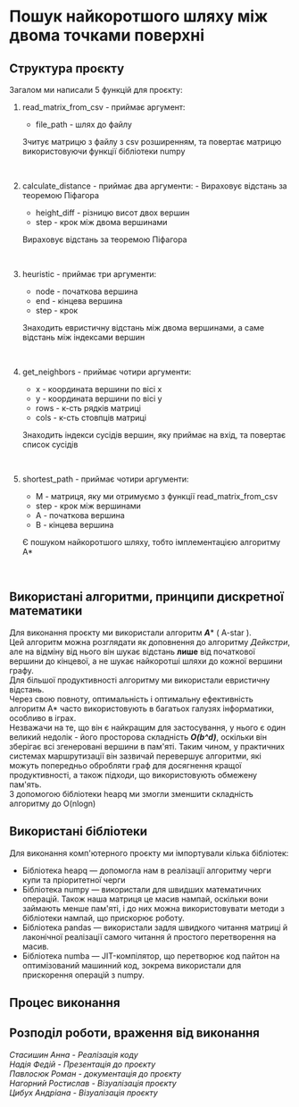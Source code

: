 # Пошук найкоротшого шляху між двома точками поверхні

## Структура проєкту
Загалом ми написали 5 функцій для проєкту:<br>

1. read_matrix_from_csv - приймає аргумент:
    * file_path - шлях до файлу<br>

    Зчитує матрицю з файлу з csv розширенням, та повертає матрицю використовуючи функції бібліотеки numpy

<br>

2) calculate_distance - приймає два аргументи: - Вираховує відстань за теоремою Піфагора
    * height_diff - різницю висот двох вершин<br>
    * step - крок між двома вершинами

    Вираховує відстань за теоремою Піфагора

<br>

3) heuristic - приймає три аргументи:
    * node - початкова вершина<br>
    * end - кінцева вершина<br>
    * step - крок

    Знаходить евристичну відстань між двома вершинами, а саме відстань між індексами вершин

<br>

4) get_neighbors - приймає чотири аргументи:
    * x - координата вершини по вісі x<br>
    * y - координата вершини по вісі y<br>
    * rows - к-сть рядків матриці<br>
    * cols - к-сть стовпців матриці<br>
    
    Знаходить індекси сусідів вершин, яку приймає на вхід, та повертає список сусідів

<br>

5) shortest_path - приймає чотири аргументи:
    * M - матриця, яку ми отримуємо з функції read_matrix_from_csv<br>
    * step - крок між вершинами<br>
    * A - початкова вершина<br>
    * B - кінцева вершина<br>
    
    Є пошуком найкоротшого шляху, тобто імплементацією алгоритму А*

<br>

## Використані алгоритми, принципи дискретної математики
Для виконання проєкту ми використали алгоритм **_A_*** ( A-star ).<br>
Цей алгоритм можна розглядати як доповнення до алгоритму _Дейкстри_, але на відміну від нього він шукає відстань **лише** від початкової вершини до кінцевої, а не шукає найкоротші шляхи до кожної вершини графу.<br>
Для більшої продуктивності алгоритму ми використали евристичну відстань. <br>
Через свою повноту, оптимальність і оптимальну ефективність алгоритм A* часто використовують в багатьох галузях інформатики, особливо в іграх.<br>
Незважачи на те, що він є найкращим для застосування, у нього є один великий недолік - його просторова складність **_O(b^d)_**, оскільки він зберігає всі згенеровані вершини в пам'яті. Таким чином, у практичних системах маршрутизації він зазвичай перевершує алгоритми, які можуть попередньо обробляти граф для досягнення кращої продуктивності, а також підходи, що використовують обмежену пам'ять.<br>
З допомогою бібліотеки heapq ми змогли зменшити складність алгоритму до O(nlogn)<br>
## Використані бібліотеки

Для виконання комп'ютерного проєкту ми імпортували кілька бібліотек:<br>
* Бібліотека heapq — допомогла нам в реалізації алгоритму черги купи та пріоритетної черги<br>
* Бібліотека numpy — використали для швидших математичних операцій. Також наша матриця це масив нампай, оскільки вони займають менше пам'яті, і до них можна використовувати методи з бібліотеки нампай, що прискорює роботу.<br>
* Бібліотека pandas — використали задля швидкого читання матриці й лаконічної реалізації самого читання й простого перетворення на масив.<br>
* Бібліотека numba — JIT-компілятор, що перетворює код пайтон на оптимізований машинний код, зокрема використали для прискорення операцій з numpy.<br>

## Процес виконання

## Розподіл роботи, враження від виконання
*Стасишин Анна - Реалізація коду<br>*
*Надія Федій - Презентація до проєкту<br>*
*Павлосюк Роман - документація до проєкту<br>*
*Нагорний Ростислав - Візуалізація проєкту<br>*
*Цибух Андріана - Візуалізація проєкту*
